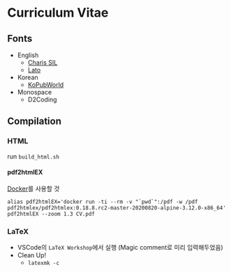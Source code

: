Curriculum Vitae
================

Fonts
-----
- English
  - [Charis SIL](https://fonts.google.com/specimen/Charis+SIL)
  - [Lato](https://fonts.google.com/specimen/Lato)
- Korean
  - [KoPubWorld](https://www.kopus.org/biz-electronic-font2/)
- Monospace
  - D2Coding


Compilation
------------

### HTML
<!-- For html build, use the following command:

```make4ht -u -l CV.tex "mathjax" -d html -b html_build```

For cleaning up the build, use the following command:

```make4ht -m clean CV.tex``` -->
run `build_html.sh`

#### pdf2htmlEX

[Docker](https://github.com/pdf2htmlEX/pdf2htmlEX/wiki/Download-Docker-Image)를 사용할 것

```
alias pdf2htmlEX='docker run -ti --rm -v "`pwd`":/pdf -w /pdf pdf2htmlex/pdf2htmlex:0.18.8.rc2-master-20200820-alpine-3.12.0-x86_64'
pdf2htmlEX --zoom 1.3 CV.pdf
```

### LaTeX

- VSCode의 `LaTeX Workshop`에서 실행 (Magic comment로 미리 입력해두었음)
- Clean Up!
  - `latexmk -c`
